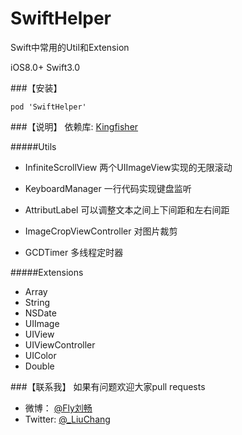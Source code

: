 # SwiftHelper
Swift中常用的Util和Extension

iOS8.0+  Swift3.0

###【安装】

```
pod 'SwiftHelper'
```

###【说明】
依赖库: [Kingfisher](https://github.com/onevcat/Kingfisher)

#####Utils
- InfiniteScrollView
两个UIImageView实现的无限滚动

- KeyboardManager
一行代码实现键盘监听

- AttributLabel
可以调整文本之间上下间距和左右间距

- ImageCropViewController
对图片裁剪

- GCDTimer
多线程定时器

#####Extensions
- Array
- String
- NSDate
- UIImage
- UIView
- UIViewController
- UIColor
- Double

###【联系我】
如果有问题欢迎大家pull requests

- 微博： [@Fly刘畅](http://weibo.com/liuchang712)
- Twitter: [@_LiuChang](https://twitter.com/_LiuChang)
